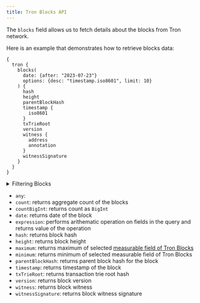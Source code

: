 ```yaml
---
title: Tron Blocks API
---
```


<head>
<meta name="title" content="Tron Blocks API"/>
<meta name="description" content="Get information on blocks on the Tron blockchain. Also, get information on blocks for tokens or NFTs on the Tron blockchain."/>
<meta name="keywords" content="Tron api, Tron python api, Tron nft api, Tron scan api, Tron api, Tron api docs, Tron crypto api, Tron blockchain api,tron network api"/>
<meta name="robots" content="index, follow"/>
<meta http-equiv="Content-Type" content="text/html; charset=utf-8"/>
<meta name="language" content="English"/>

<!-- Open Graph / Facebook -->
<meta property="og:type" content="website" />
<meta property="og:title" content="Tron Blocks API" />
<meta property="og:description" content="Get information on blocks on the Tron   blockchain. Also, get information on blocks for tokens or NFTs on the Tron blockchain." />

<!-- Twitter -->
<meta property="twitter:card" content="summary_large_image" />
<meta property="twitter:title" content="Tron Blocks API" />
<meta property="twitter:description" content="Get blocks information on the Tron blockchain. Also, get blocks information for tokens or NFTs on the Tron blockchain." />
</head>

The `blocks` field allows us to fetch details about the blocks from Tron network.

Here is an example that demonstrates how to retrieve blocks data:

```
{
  tron {
    blocks(
      date: {after: "2023-07-23"}
      options: {desc: "timestamp.iso8601", limit: 10}
    ) {
      hash
      height
      parentBlockHash
      timestamp {
        iso8601
      }
      txTrieRoot
      version
      witness {
        address
        annotation
      }
      witnessSignature
    }
  }
}
```

<details>
<summary>Filtering Blocks</summary>

- `any`:
- `blockHash`: filter by hash of the block
- `date`: filter by date of the block
- `height`: filter by block height
- `options`: filter returned data by ordering, limiting, and constraining it.
- `parentBlockHash`: fitler by parent block hash
- `time`: filter by selecting time in range, list or just time
- `version`: fitler by block version
- `witness`: filter by block witness

</details>

- `any`:
- `count`: returns aggregate count of the blocks
- `countBigInt`: returns count as `BigInt`
- `date`: returns date of the block
- `expression`: performs arithematic operation on fields in the query and returns value of the operation
- `hash`: returns block hash
- `height`: returns block height
- `maximum`: returns maximum of selected [measurable field of Tron Blocks](/v1/docs/graphql-reference/enums/tron-blocks-measureable)
- `minimum`: returns minimum of selected measurable field of Tron Blocks
- `parentBlockHash`: returns parent block hash for the block
- `timestamp`: returns timestamp of the block
- `txTrieRoot`: returns transaction trie root hash
- `version`: returns block version
- `witness`: returns block witness
- `witnessSignature`: returns block witness signature
